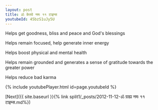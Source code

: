 ```yaml
---
layout: post
title: ॐ केतवे नमः ११ टाइम्स
youtubeId: 45bzS1uJy5U
---
```

 
 
Helps get goodness, bliss and peace and God's blessings
 
Helps remain focused, help generate inner energy 
 
Helps boost physical and mental health 
 
Helps remain grounded and generates a sense of gratitude towards the greater power 
 
Helps reduce bad karma
 
 
 
 


{% include youtubePlayer.html id=page.youtubeId %}
 
[Next]({{ site.baseurl }}{% link  split1/_posts/2012-11-12-ॐ ग्राह्य नमः ११ टाइम्स.md%})
 

